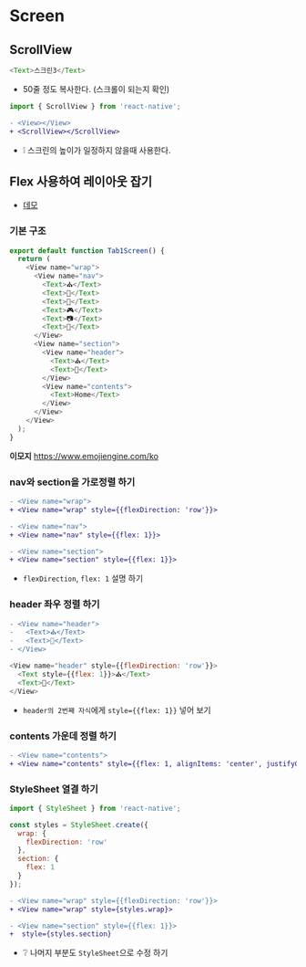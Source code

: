 # Screen

## ScrollView
```js
<Text>스크린3</Text>
```
* 50줄 정도 복사한다. (스크롤이 되는지 확인)
```js
import { ScrollView } from 'react-native';
```
```diff
- <View></View>
+ <ScrollView></ScrollView>
```
* ❕ 스크린의 높이가 일정하지 않을때 사용한다.

## Flex 사용하여 레이아웃 잡기
* [데모](https://ovdncids.github.io/html-css-curriculum/flex)

### 기본 구조
```js
export default function Tab1Screen() {
  return (
    <View name="wrap">
      <View name="nav">
        <Text>⛪</Text>
        <Text>🎡</Text>
        <Text>🎠</Text>
        <Text>🎮</Text>
        <Text>📷</Text>
        <Text>📼</Text>
      </View>
      <View name="section">
        <View name="header">
          <Text>⛪</Text>
          <Text>🤖</Text>
        </View>
        <View name="contents">
          <Text>Home</Text>
        </View>
      </View>
    </View>
  );
}
```
**이모지**
https://www.emojiengine.com/ko

### nav와 section을 가로정렬 하기
```diff
- <View name="wrap">
+ <View name="wrap" style={{flexDirection: 'row'}}>
```
```diff
- <View name="nav">
+ <View name="nav" style={{flex: 1}}>
```
```diff
- <View name="section">
+ <View name="section" style={{flex: 1}}>
```
* `flexDirection`, `flex: 1` 설명 하기

### header 좌우 정렬 하기
```diff
- <View name="header">
-   <Text>⛪</Text>
-   <Text>🤖</Text>
- </View>
```
```js
<View name="header" style={{flexDirection: 'row'}}>
  <Text style={{flex: 1}}>⛪</Text>
  <Text>🤖</Text>
</View>
```
* `header의 2번째 자식`에게 `style={{flex: 1}}` 넣어 보기

### contents 가운데 정렬 하기
```diff
- <View name="contents">
+ <View name="contents" style={{flex: 1, alignItems: 'center', justifyContent: 'center'}}>
```

### StyleSheet 열결 하기
```js
import { StyleSheet } from 'react-native';

const styles = StyleSheet.create({
  wrap: {
    flexDirection: 'row'
  },
  section: {
    flex: 1
  }
});
```
```diff
- <View name="wrap" style={{flexDirection: 'row'}}>
+ <View name="wrap" style={styles.wrap}>
```
```diff
- <View name="section" style={{flex: 1}}>
+  style={styles.section}
```
* ❔ 나머지 부분도 `StyleSheet`으로 수정 하기

<!--
## SplashScreen
* 앱이 켜지기 전에 나오는 로고 화면
-->
